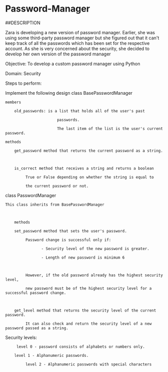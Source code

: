 # Password-Manager
##DESCRIPTION

Zara is developing a new version of password manager. Earlier, she was using some third-party password manager but she figured out that it can't keep track of all the passwords which has been set for the respective account. As she is very concerned about the security, she decided to develop her own version of the password manager

Objective: To develop a custom password manager using Python

Domain:  Security

Steps to perform:            

Implement the following design
class BasePasswordManager

    members

        old_passwords: is a list that holds all of the user's past

                           passwords.

                           The last item of the list is the user's current password.

    methods

        get_password method that returns the current password as a string.

 

        is_correct method that receives a string and returns a boolean

             True or False depending on whether the string is equal to

             the current password or not.

 

class PasswordManager

    This class inherits from BasePasswordManager

 

        methods

        set_password method that sets the user's password.

             Password change is successful only if:

                    - Security level of the new password is greater.

                    - Length of new password is minimum 6

 

             However, if the old password already has the highest security level,

             new password must be of the highest security level for a successful password change.

 

        get_level method that returns the security level of the current password.

             It can also check and return the security level of a new password passed as a string.

 

Security levels:

         level 0 - password consists of alphabets or numbers only.

        level 1 - Alphanumeric passwords.

             level 2 - Alphanumeric passwords with special characters
